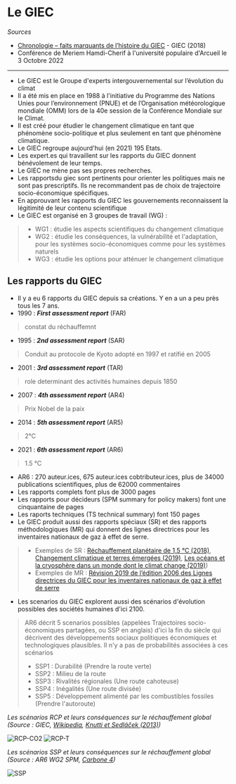 # Le GIEC

*Sources*

- [Chronologie – faits marquants de l’histoire du GIEC](https://www.ipcc.ch/site/assets/uploads/2018/04/FS_timeline_fr.pdf) - GIEC (2018)
- Conférence de Meriem Hamdi-Cherif à l'université populaire d'Arcueil le 3 Octobre 2022

---

- Le GIEC est le Groupe d'experts intergouvernemental sur l’évolution du climat
- Il a  été mis en place en 1988 à l'initiative du Programme des Nations Unies pour l’environnement (PNUE) et de l’Organisation météorologique
mondiale (OMM) lors de la 40e session de la Conférence Mondiale sur le Climat. 
- Il est créé pour étudier le changement climatique en tant que phénomène socio-politique et plus seulement en tant que phénomène climatique.
- Le GIEC regroupe aujourd'hui (en 2021) 195 Etats.
- Les expert.es qui travaillent sur les rapports du GIEC donnent bénévolement de leur temps. 
- Le GIEC ne mène pas ses propres recherches.
- Les rapportsdu giec sont pertinents pour orienter les politiques mais ne sont pas prescriptifs. Ils ne recommandent pas de choix de trajectoire socio-économique spécifiques.
- En approuvant les rapports du GIEC les gouvernements reconnaissent la légitimité de leur contenu scientifique
- Le GIEC est organisé en 3 groupes de travail (WG) :
> * WG1 : étudie les aspects scientifiques du changement climatique
> * WG2 : étudie les conséquences, la vulnérabilité et l'adaptation, pour les systèmes socio-économiques comme pour les systèmes naturels 
> * WG3 : étudie les options pour atténuer le changement climatique

## Les rapports du GIEC

- Il y a eu 6 rapports du GIEC depuis sa créations. Y en a un a peu près tous les 7 ans. 
- 1990 : ***First assessment report*** (FAR)
> constat du réchauffemnt 
- 1995 : ***2nd assessment report*** (SAR)
> Conduit au protocole de Kyoto adopté en 1997 et ratifié en 2005 
- 2001 : ***3rd assessment report*** (TAR)
> role determinant des activités humaines depuis 1850
- 2007 : ***4th assessment report*** (AR4)
> Prix Nobel de la paix 
- 2014 : ***5th assessment report*** (AR5)
> 2°C 
- 2021 : ***6th assessment report*** (AR6)
> 1.5 °C
- AR6 : 270 auteur.ices, 675 auteur.ices cobtributeur.ices, plus de 34000 publications scientifiques, plus de 62000 commentaires
- Les rapports complets font plus de 3000 pages
- Les rapports pour décideurs (SPM summary for policy makers) font une cinquantaine de pages
- Les raports techniques (TS technical summary) font 150 pages
- Le GIEC produit aussi des rapports spéciaux (SR) et des rapports méthodologiques (MR) qui donnent des lignes directrices pour les inventaires nationaux de gaz à effet de serre.
> * Exemples de SR : [Réchauffement planétaire de 1,5 °C (2018)](https://www.ipcc.ch/sr15/), [Changement climatique et terres émergées (2019)](https://www.ipcc.ch/site/assets/uploads/2019/08/4.-SPM_Approved_Microsite_FINAL.pdf), [Les océans et la cryosphère dans un monde dont le climat change (2019)](https://www.ipcc.ch/srocc/))
> * Exemples de MR : [Révision 2019 de l’édition 2006 des Lignes directrices du GIEC pour les inventaires nationaux de gaz à effet de serre](https://www.ipcc.ch/report/2019-refinement-to-the-2006-ipcc-guidelines-for-national-greenhouse-gas-inventories/)
- Les scenarios du GIEC explorent aussi des scénarios d'évolution possibles des sociétés humaines d'ici 2100.
> AR6 décrit 5 scenarios possibles (appelées Trajectoires socio-économiques partagées, ou SSP en anglais) d'ici la fin du siècle qui décrivent des développements sociaux politiques économiques et technologiques plausibles. Il n'y a pas de probabilités associées à ces scénarios
> * SSP1 : Durabilité (Prendre la route verte)
> * SSP2 : Milieu de la route
> * SSP3 : Rivalités régionales (Une route cahoteuse)
> * SSP4 : Inégalités (Une route divisée)
> * SSP5 : Développement alimenté par les combustibles fossiles (Prendre l'autoroute)

*Les scénarios RCP et leurs conséquences sur le réchauffement global (Source : GIEC, [Wikipedia](https://fr.wikipedia.org/wiki/Sc%C3%A9nario_RCP#/media/Fichier:All_forcing_agents_CO2_equivalent_concentration.svg), [Knutti et Sedláček (2013)](https://www.nature.com/articles/nclimate1716#citeas))*

![RCP-CO2](https://upload.wikimedia.org/wikipedia/commons/a/ab/All_forcing_agents_CO2_equivalent_concentration.svg) ![RCP-T](https://i.imgur.com/7XTvk8Z.png)

*Les scénarios SSP et leurs conséquences sur le réchauffement global (Source : AR6 WG2 SPM, [Carbone 4](https://www.carbone4.com/publication-scenarios-ssp-adaptation))*

![SSP](https://www.carbone4.com/files/SSP_2.png)
